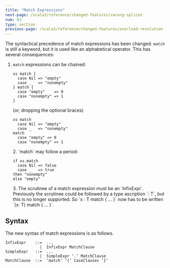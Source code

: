 ```yaml
---
title: "Match Expressions"
next-page: /scala3/reference/changed-features/vararg-splices
num: 63
type: section
previous-page: /scala3/reference/changed-features/overload-resolution
---
```


<!-- THIS FILE HAS BEEN GENERATED BY SCALADOC PREPROCESSOR.
    The whole process of generation the docs can be found under this README: https://github.com/lampepfl/dotty/blob/master/docs/README.md
    The source file can be found here https://github.com/lampepfl/dotty/edit/master/docs/docs/reference/changed-features/match-syntax.md
    NOTE THAT ANY CHANGES TO THIS FILE WILL BE OVERRIDEN BY PREPROCESSOR.
-->

The syntactical precedence of match expressions has been changed.
`match` is still a keyword, but it is used like an alphabetical operator. This has several consequences:

1. `match` expressions can be chained:

   <div class="snippet" ><div class="buttons"></div><pre><code class="language-scala"><span id="0" class="" >xs match {
   </span><span id="1" class="" >  case Nil =&gt; &quot;empty&quot;
   </span><span id="2" class="" >  case _   =&gt; &quot;nonempty&quot;
   </span><span id="3" class="" >} match {
   </span><span id="4" class="" >  case &quot;empty&quot;    =&gt; 0
   </span><span id="5" class="" >  case &quot;nonempty&quot; =&gt; 1
   </span><span id="6" class="" >}
   </span></code></pre></div>

   (or, dropping the optional braces)

   <div class="snippet" ><div class="buttons"></div><pre><code class="language-scala"><span id="0" class="" >xs match
   </span><span id="1" class="" >  case Nil =&gt; &quot;empty&quot;
   </span><span id="2" class="" >  case _   =&gt; &quot;nonempty&quot;
   </span><span id="3" class="" >match
   </span><span id="4" class="" >  case &quot;empty&quot; =&gt; 0
   </span><span id="5" class="" >  case &quot;nonempty&quot; =&gt; 1
   </span></code></pre></div>2. `match` may follow a period:

   <div class="snippet" ><div class="buttons"></div><pre><code class="language-scala"><span id="0" class="" >if xs.match
   </span><span id="1" class="" >  case Nil =&gt; false
   </span><span id="2" class="" >  case _   =&gt; true
   </span><span id="3" class="" >then &quot;nonempty&quot;
   </span><span id="4" class="" >else &quot;empty&quot;
   </span></code></pre></div>3. The scrutinee of a match expression must be an `InfixExpr`. Previously the scrutinee could be followed by a type ascription `: T`, but this is no longer supported. So `x : T match { ... }` now has to be
   written `(x: T) match { ... }`.

## Syntax

The new syntax of match expressions is as follows.

```
InfixExpr    ::=  ...
               |  InfixExpr MatchClause
SimpleExpr   ::=  ...
               |  SimpleExpr ‘.’ MatchClause
MatchClause  ::=  ‘match’ ‘{’ CaseClauses ‘}’
```

